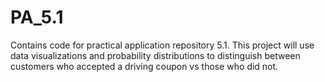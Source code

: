 # PA_5.1
Contains code for practical application repository 5.1. This project will use data visualizations and probability distributions to distinguish between customers who accepted a driving coupon vs those who did not.
